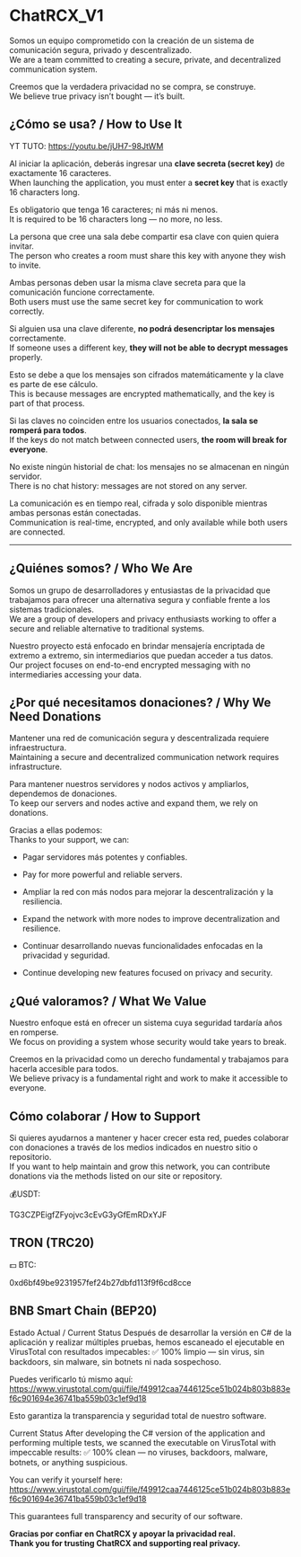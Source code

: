 # ChatRCX_V1

Somos un equipo comprometido con la creación de un sistema de comunicación segura, privado y descentralizado.  
We are a team committed to creating a secure, private, and decentralized communication system.

Creemos que la verdadera privacidad no se compra, se construye.  
We believe true privacy isn’t bought — it’s built.

## ¿Cómo se usa? / How to Use It

YT TUTO:
https://youtu.be/jUH7-98JtWM

Al iniciar la aplicación, deberás ingresar una **clave secreta (secret key)** de exactamente 16 caracteres.  
When launching the application, you must enter a **secret key** that is exactly 16 characters long.

Es obligatorio que tenga 16 caracteres; ni más ni menos.  
It is required to be 16 characters long — no more, no less.

La persona que cree una sala debe compartir esa clave con quien quiera invitar.  
The person who creates a room must share this key with anyone they wish to invite.

Ambas personas deben usar la misma clave secreta para que la comunicación funcione correctamente.  
Both users must use the same secret key for communication to work correctly.

Si alguien usa una clave diferente, **no podrá desencriptar los mensajes** correctamente.  
If someone uses a different key, **they will not be able to decrypt messages** properly.

Esto se debe a que los mensajes son cifrados matemáticamente y la clave es parte de ese cálculo.  
This is because messages are encrypted mathematically, and the key is part of that process.

Si las claves no coinciden entre los usuarios conectados, **la sala se romperá para todos**.  
If the keys do not match between connected users, **the room will break for everyone**.

No existe ningún historial de chat: los mensajes no se almacenan en ningún servidor.  
There is no chat history: messages are not stored on any server.

La comunicación es en tiempo real, cifrada y solo disponible mientras ambas personas están conectadas.  
Communication is real-time, encrypted, and only available while both users are connected.

---

## ¿Quiénes somos? / Who We Are

Somos un grupo de desarrolladores y entusiastas de la privacidad que trabajamos para ofrecer una alternativa segura y confiable frente a los sistemas tradicionales.  
We are a group of developers and privacy enthusiasts working to offer a secure and reliable alternative to traditional systems.

Nuestro proyecto está enfocado en brindar mensajería encriptada de extremo a extremo, sin intermediarios que puedan acceder a tus datos.  
Our project focuses on end-to-end encrypted messaging with no intermediaries accessing your data.

## ¿Por qué necesitamos donaciones? / Why We Need Donations

Mantener una red de comunicación segura y descentralizada requiere infraestructura.  
Maintaining a secure and decentralized communication network requires infrastructure.

Para mantener nuestros servidores y nodos activos y ampliarlos, dependemos de donaciones.  
To keep our servers and nodes active and expand them, we rely on donations.

Gracias a ellas podemos:  
Thanks to your support, we can:

- Pagar servidores más potentes y confiables.  
- Pay for more powerful and reliable servers.

- Ampliar la red con más nodos para mejorar la descentralización y la resiliencia.  
- Expand the network with more nodes to improve decentralization and resilience.

- Continuar desarrollando nuevas funcionalidades enfocadas en la privacidad y seguridad.  
- Continue developing new features focused on privacy and security.

## ¿Qué valoramos? / What We Value

Nuestro enfoque está en ofrecer un sistema cuya seguridad tardaría años en romperse.  
We focus on providing a system whose security would take years to break.

Creemos en la privacidad como un derecho fundamental y trabajamos para hacerla accesible para todos.  
We believe privacy is a fundamental right and work to make it accessible to everyone.

## Cómo colaborar / How to Support

Si quieres ayudarnos a mantener y hacer crecer esta red, puedes colaborar con donaciones a través de los medios indicados en nuestro sitio o repositorio.  
If you want to help maintain and grow this network, you can contribute donations via the methods listed on our site or repository.

💰USDT:

TG3CZPEigfZFyojvc3cEvG3yGfEmRDxYJF

TRON (TRC20)
-------------

💵 BTC:

0xd6bf49be9231957fef24b27dbfd113f9f6cd8cce

BNB Smart Chain (BEP20)
--------------

Estado Actual / Current Status
Después de desarrollar la versión en C# de la aplicación y realizar múltiples pruebas, hemos escaneado el ejecutable en VirusTotal con resultados impecables:
✅ 100% limpio — sin virus, sin backdoors, sin malware, sin botnets ni nada sospechoso.

Puedes verificarlo tú mismo aquí:
https://www.virustotal.com/gui/file/f49912caa7446125ce51b024b803b883ef6c901694e36741ba559b03c1ef9d18

Esto garantiza la transparencia y seguridad total de nuestro software.

Current Status
After developing the C# version of the application and performing multiple tests, we scanned the executable on VirusTotal with impeccable results:
✅ 100% clean — no viruses, backdoors, malware, botnets, or anything suspicious.

You can verify it yourself here:
https://www.virustotal.com/gui/file/f49912caa7446125ce51b024b803b883ef6c901694e36741ba559b03c1ef9d18

This guarantees full transparency and security of our software.

**Gracias por confiar en ChatRCX y apoyar la privacidad real.**  
**Thank you for trusting ChatRCX and supporting real privacy.**

